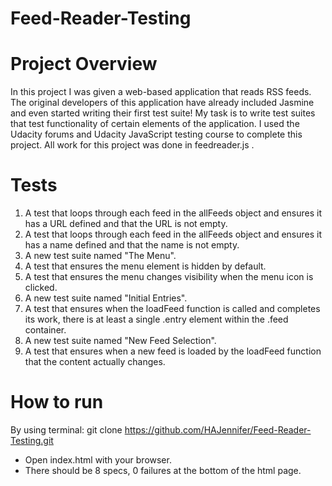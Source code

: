 # Feed-Reader-Testing
# Project Overview
In this project I was given a web-based application that reads RSS feeds. The original developers of this application have already included Jasmine and even started writing their first test suite! My task is to write test suites that test functionality of certain elements of the application.
I used the Udacity forums and Udacity JavaScript testing course to complete this project. All work for this project was done in feedreader.js .

# Tests
1. A test that loops through each feed in the allFeeds object and ensures it has a URL defined and that the URL is not empty.
2. A test that loops through each feed in the allFeeds object and ensures it has a name defined and that the name is not empty.
3. A new test suite named "The Menu".
4. A test that ensures the menu element is hidden by default.
5. A test that ensures the menu changes visibility when the menu icon is clicked.
6. A new test suite named "Initial Entries".
7. A test that ensures when the loadFeed function is called and completes its work, there is at least a single .entry element within the .feed container.
8. A new test suite named "New Feed Selection".
9. A test that ensures when a new feed is loaded by the loadFeed function that the content actually changes.

# How to run
By using terminal:
git clone https://github.com/HAJennifer/Feed-Reader-Testing.git
- Open index.html with your browser.
- There should be 8 specs, 0 failures at the bottom of the html page.
